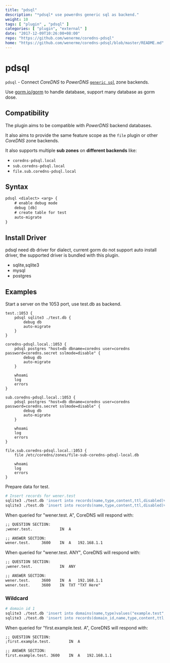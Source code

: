 ```yaml
---
title: "pdsql"
description: "*pdsql* use powerdns generic sql as backend."
weight: 10
tags: [ "plugin" , "pdsql" ]
categories: [ "plugin", "external" ]
date: "2017-12-09T10:26:00+08:00"
repo: "https://github.com/wenerme/coredns-pdsql"
home: "https://github.com/wenerme/coredns-pdsql/blob/master/README.md"
---
```


# pdsql

`pdsql` - Connect _CoreDNS_ to _PowerDNS_ [`generic sql`](https://github.com/PowerDNS/pdns/tree/master/pdns/backends/gsql) 
zone backends.

Use [gorm.io/gorm](https://gorm.io) to handle database, support many database as gorm dose.

## Compatibility

The plugin aims to be compatible with _PowerDNS_ backend databases.

It also aims to provide the same feature scope as the `file` plugin or other _CoreDNS_ zone backends.

It also supports multiple **sub zones** on **different backends** like:

- `coredns-pdsql.local`
- `sub.coredns-pdsql.local`
- `file.sub.coredns-pdsql.local`

## Syntax

~~~ txt
pdsql <dialect> <arg> {
    # enable debug mode
    debug [db]
    # create table for test
    auto-migrate
}
~~~

## Install Driver

pdsql need db driver for dialect, current gorm do not support auto install driver, the supported driver is bundled with
this plugin.

- sqlite,sqlite3
- mysql
- postgres

## Examples

Start a server on the 1053 port, use test.db as backend.

~~~ corefile
test.:1053 {
    pdsql sqlite3 ./test.db {
        debug db
        auto-migrate
    }   
}

coredns-pdsql.local.:1053 {
	pdsql postgres "host=db dbname=coredns user=coredns password=coredns.secret sslmode=disable" {
		debug db
        auto-migrate
	}

	whoami
	log
	errors
}
 
sub.coredns-pdsql.local.:1053 {
	pdsql postgres "host=db dbname=coredns user=coredns password=coredns.secret sslmode=disable" {
		debug db
        auto-migrate
	}

	whoami
	log
	errors
}

file.sub.coredns-pdsql.local.:1053 {
	file /etc/coredns/zones/file-sub-coredns-pdsql-local.db

	whoami
	log
	errors
}

~~~

Prepare data for test.

~~~ bash
# Insert records for wener.test
sqlite3 ./test.db 'insert into records(name,type,content,ttl,disabled)values("wener.test","A","192.168.1.1",3600,0)'
sqlite3 ./test.db 'insert into records(name,type,content,ttl,disabled)values("wener.test","TXT","TXT Here",3600,0)'
~~~

When queried for "wener.test. A", CoreDNS will respond with:

~~~ txt
;; QUESTION SECTION:
;wener.test.			IN	A

;; ANSWER SECTION:
wener.test.		3600	IN	A	192.168.1.1
~~~

When queried for "wener.test. ANY", CoreDNS will respond with:

~~~ txt
;; QUESTION SECTION:
;wener.test.			IN	ANY

;; ANSWER SECTION:
wener.test.		3600	IN	A	192.168.1.1
wener.test.		3600	IN	TXT	"TXT Here"
~~~

### Wildcard

~~~ bash
# domain id 1
sqlite3 ./test.db 'insert into domains(name,type)values("example.test","NATIVE")'
sqlite3 ./test.db 'insert into records(domain_id,name,type,content,ttl,disabled)values(1,"*.example.test","A","192.168.1.1",3600,0)'
~~~

When queried for "first.example.test. A", CoreDNS will respond with:

~~~ txt
;; QUESTION SECTION:
;first.example.test.		IN	A

;; ANSWER SECTION:
first.example.test.	3600	IN	A	192.168.1.1
~~~


